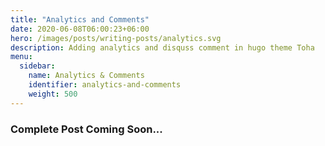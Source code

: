 ```yaml
---
title: "Analytics and Comments"
date: 2020-06-08T06:00:23+06:00
hero: /images/posts/writing-posts/analytics.svg
description: Adding analytics and disquss comment in hugo theme Toha
menu:
  sidebar:
    name: Analytics & Comments
    identifier: analytics-and-comments
    weight: 500
---
```


### Complete Post Coming Soon...
